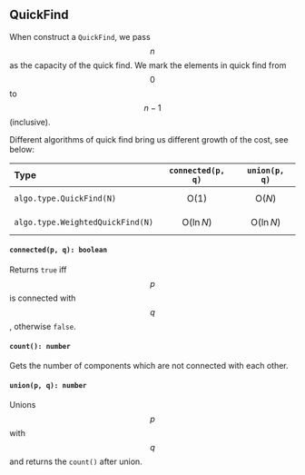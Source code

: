 <a name="t"></a>

<a name="quickfind"></a>
## QuickFind
When construct a `QuickFind`, we pass $$n$$ as the capacity of the quick find. 
We mark the elements in quick find from $$0$$ to $$n-1$$ (inclusive).

Different algorithms of quick find bring us different growth of the cost, see below:

Type | `connected(p, q)` | `union(p, q)`
:----|:-----------------:|:-------------:
`algo.type.QuickFind(N)` | $$\text{O}(1)$$ | $$\text{O}(N)$$
`algo.type.WeightedQuickFind(N)` | $$\text{O}(\ln N)$$ | $$\text{O}(\ln N)$$

#### `connected(p, q): boolean`
Returns `true` iff $$p$$ is connected with $$q$$, otherwise `false`.
#### `count(): number`
Gets the number of components which are not connected with each other.
#### `union(p, q): number`
Unions $$p$$ with $$q$$ and returns the `count()` after union.

<!--[Back to top](#t)-->